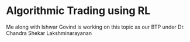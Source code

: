 # Algorithmic Trading using RL

Me along with Ishwar Govind is working on this topic as our BTP under Dr. Chandra Shekar Lakshminarayanan


